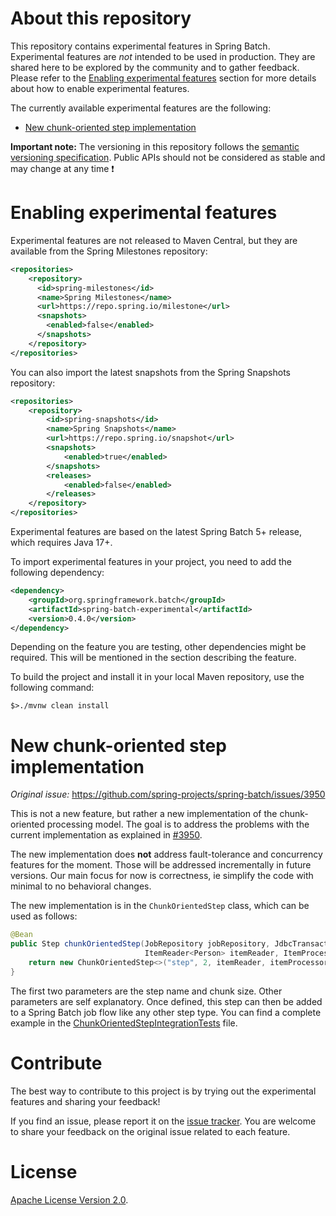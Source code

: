 # About this repository

This repository contains experimental features in Spring Batch.
Experimental features are *not* intended to be used in production.
They are shared here to be explored by the community and to gather feedback.
Please refer to the [Enabling experimental features](#enabling-experimental-features) section for more details about how to enable experimental features.

The currently available experimental features are the following:

* [New chunk-oriented step implementation](#new-chunk-oriented-step-implementation)

**Important note:** The versioning in this repository follows the [semantic versioning specification](https://semver.org/#spec-item-4).
Public APIs should not be considered as stable and may change at any time :exclamation:

# Enabling experimental features

Experimental features are not released to Maven Central, but they are available from the Spring Milestones repository:

```xml
<repositories>
    <repository>
      <id>spring-milestones</id>
      <name>Spring Milestones</name>
      <url>https://repo.spring.io/milestone</url>
      <snapshots>
        <enabled>false</enabled>
      </snapshots>
    </repository>
</repositories>
```

You can also import the latest snapshots from the Spring Snapshots repository:

```xml
<repositories>
    <repository>
        <id>spring-snapshots</id>
        <name>Spring Snapshots</name>
        <url>https://repo.spring.io/snapshot</url>
        <snapshots>
            <enabled>true</enabled>
        </snapshots>
        <releases>
            <enabled>false</enabled>
        </releases>
    </repository>
</repositories>
```

Experimental features are based on the latest Spring Batch 5+ release, which requires Java 17+.

To import experimental features in your project, you need to add the following dependency:

```xml
<dependency>
    <groupId>org.springframework.batch</groupId>
    <artifactId>spring-batch-experimental</artifactId>
    <version>0.4.0</version>
</dependency>
```

Depending on the feature you are testing, other dependencies might be required. This will be mentioned in the section describing the feature.

To build the project and install it in your local Maven repository, use the following command:

```shell
$>./mvnw clean install
```

# New chunk-oriented step implementation

*Original issue:* https://github.com/spring-projects/spring-batch/issues/3950

This is not a new feature, but rather a new implementation of the chunk-oriented processing model. The goal is to address
the problems with the current implementation as explained in [#3950](https://github.com/spring-projects/spring-batch/issues/3950).

The new implementation does **not** address fault-tolerance and concurrency features for the moment. Those will be addressed incrementally
in future versions. Our main focus for now is correctness, ie simplify the code with minimal to no behavioral changes.

The new implementation is in the `ChunkOrientedStep` class, which can be used as follows:

```java
@Bean
public Step chunkOrientedStep(JobRepository jobRepository, JdbcTransactionManager transactionManager,
                              ItemReader<Person> itemReader, ItemProcessor<Person, Person> itemProcessor, ItemWriter<Person> itemWriter) {
    return new ChunkOrientedStep<>("step", 2, itemReader, itemProcessor, itemWriter, jobRepository, transactionManager);
}
```

The first two parameters are the step name and chunk size. Other parameters are self explanatory.
Once defined, this step can then be added to a Spring Batch job flow like any other step type.
You can find a complete example in the [ChunkOrientedStepIntegrationTests](./src/test/java/org/springframework/batch/experimental/core/step/item/ChunkOrientedStepIntegrationTests.java) file.

# Contribute

The best way to contribute to this project is by trying out the experimental features and sharing your feedback!

If you find an issue, please report it on the [issue tracker](https://github.com/spring-projects-experimental/spring-batch-experimental/issues). You are welcome to share your feedback on the original issue related to each feature.

# License

[Apache License Version 2.0](./LICENSE.txt).